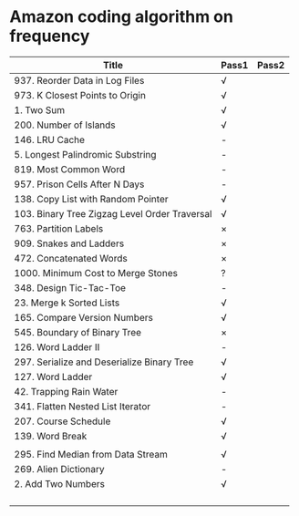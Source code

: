 # Amazon coding algorithm on frequency

| Title | Pass1 | Pass2 |
| ----- | ----- | ----- | 
|937. Reorder Data in Log Files|√|
|973. K Closest Points to Origin|√|
|1. Two Sum|√|
|200. Number of Islands|√|
|146. LRU Cache|-|
|5. Longest Palindromic Substring|-|
|819. Most Common Word|-|
|957. Prison Cells After N Days|-|
|138. Copy List with Random Pointer|√|
|103. Binary Tree Zigzag Level Order Traversal|√|
|763. Partition Labels|×|
|909. Snakes and Ladders|×|
|472. Concatenated Words|×|
|1000. Minimum Cost to Merge Stones|?|
|348. Design Tic-Tac-Toe|-|
|23. Merge k Sorted Lists|√|
|165. Compare Version Numbers|√|
|545. Boundary of Binary Tree|×|
|126. Word Ladder II|-|
|297. Serialize and Deserialize Binary Tree|√|
|127. Word Ladder|√|
|42. Trapping Rain Water|-|
|341. Flatten Nested List Iterator|-|
|207. Course Schedule|√|
|139. Word Break|√|
|||
|295. Find Median from Data Stream|√|
|269. Alien Dictionary|-|
|2. Add Two Numbers|√|
|||
|||
|||
|||
